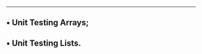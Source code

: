-----------------------------------------
• Unit Testing Arrays;
-----------------------------------------
• Unit Testing Lists.
-----------------------------------------

